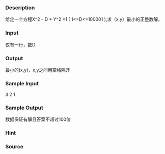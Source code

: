 
### Description
给定一个方程X^2 – D * Y^2 =1 ( 1<=D<=100001 ),求（x,y）最小的正整数解。

### Input
仅有一行，数D

### Output
最小的(x,y)，x,y之间用空格隔开

### Sample Input
3
2 1

### Sample Output
数据保证有解且答案不超过100位

### Hint

### Source
